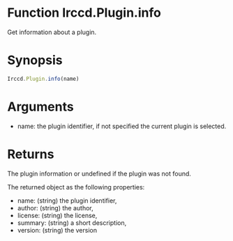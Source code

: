 # Function Irccd.Plugin.info

Get information about a plugin.

# Synopsis

```javascript
Irccd.Plugin.info(name)
```

# Arguments

- name: the plugin identifier, if not specified the current plugin is
  selected.

# Returns

The plugin information or undefined if the plugin was not found.

The returned object as the following properties:

- name: (string) the plugin identifier,
- author: (string) the author,
- license: (string) the license,
- summary: (string) a short description,
- version: (string) the version
